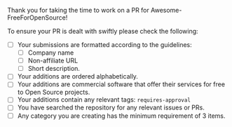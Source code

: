 Thank you for taking the time to work on a PR for Awesome-FreeForOpenSource!

To ensure your PR is dealt with swiftly please check the following:

- [ ] Your submissions are formatted according to the guidelines:
  - [ ] Company name
  - [ ] Non-affiliate URL
  - [ ] Short description.
- [ ] Your additions are ordered alphabetically.
- [ ] Your additions are commercial software that offer their services for free to Open Source projects.
- [ ] Your additions contain any relevant tags: `requires-approval`
- [ ] You have searched the repository for any relevant issues or PRs.
- [ ] Any category you are creating has the minimum requirement of 3 items.
